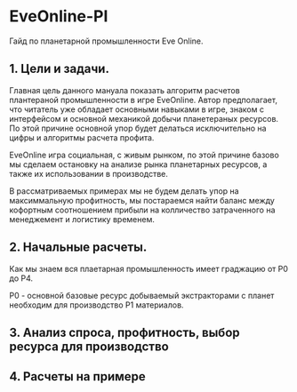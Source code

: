 # EveOnline-PI
Гайд по планетарной промышленности Eve Online.

## 1. Цели и задачи.
Главная цель данного мануала показать алгоритм расчетов плантераной промышленности в игре EveOnline. Автор предполагает, что читатель уже обладает основными навыками в игре, знаком с интерфейсом и основной механикой добычи планетераных ресурсов. По этой причине основной упор будет делаться исключительно на цифры и алгоритмы расчета профита.

EveOnline игра социальная, с живым рынком, по этой причине базово мы сделаем остановку на анализе рынка планетарных ресурсов, а также их использовании в производстве.

В рассматриваемых примерах мы не будем делать упор на максиммальную профитность, мы постараемся найти баланс между кофортным соотношением прибыли на колличество затраченного на менеджемент и логистику временем.

## 2. Начальные расчеты.
Как мы знаем вся плаетарная промышленность имеет граджацию от P0 до P4.

P0 - основной базовые ресурс добываемый экстракторами с планет необходим для производство P1 материалов.


## 3. Анализ спроса, профитность, выбор ресурса для производство

## 4. Расчеты на примере


